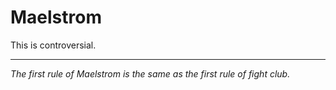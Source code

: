 # Maelstrom

This is controversial.

------
_The first rule of Maelstrom is the same as the first rule of fight club._
